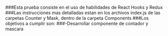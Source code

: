 ###Esta prueba consiste en el uso de habilidades de React Hooks y Redux
###Las instrucciones mas detalladas estan en los archivos index.js de las carpetas Counter y Mask, dentro de la carpeta Components
###Los objetivos a cumplir son:
###-Desarrollar componente de contador y mascara
